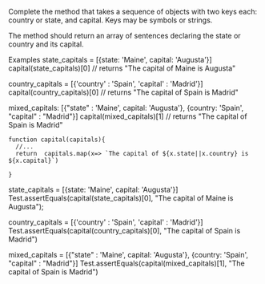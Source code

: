 Complete the method that takes a sequence of objects with two keys each: country or state, and capital. Keys may be symbols or strings.

The method should return an array of sentences declaring the state or country and its capital.

Examples
state_capitals = [{state: 'Maine', capital: 'Augusta'}]
capital(state_capitals)[0] // returns "The capital of Maine is Augusta"

country_capitals = [{'country' : 'Spain', 'capital' : 'Madrid'}]
capital(country_capitals)[0]  // returns "The capital of Spain is Madrid"

mixed_capitals: [{"state" : 'Maine', capital: 'Augusta'}, {country: 'Spain', "capital" : "Madrid"}]
capital(mixed_capitals)[1] // returns "The capital of Spain is Madrid"
```
function capital(capitals){
  //...
  return  capitals.map(x=> `The capital of ${x.state||x.country} is ${x.capital}`)
 
}
```

state_capitals = [{state: 'Maine', capital: 'Augusta'}]
Test.assertEquals(capital(state_capitals)[0], "The capital of Maine is Augusta");

country_capitals = [{'country' : 'Spain', 'capital' : 'Madrid'}]
Test.assertEquals(capital(country_capitals)[0], "The capital of Spain is Madrid")

mixed_capitals = [{"state" : 'Maine', capital: 'Augusta'}, {country: 'Spain', "capital" : "Madrid"}]
Test.assertEquals(capital(mixed_capitals)[1], "The capital of Spain is Madrid")
